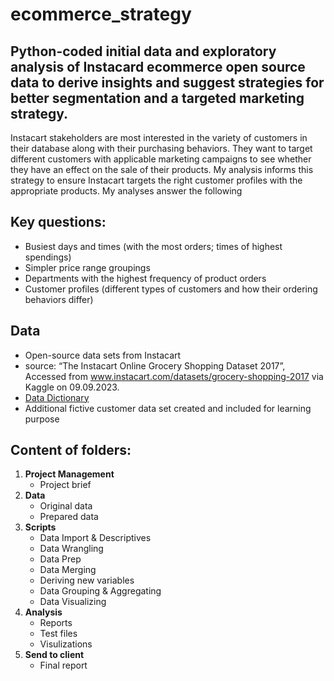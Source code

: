 # ecommerce_strategy
## Python-coded initial data and exploratory analysis of Instacard ecommerce open source data to derive insights and suggest strategies for better segmentation and a targeted marketing strategy.

Instacart stakeholders are most interested in the variety of customers in their database along with their purchasing behaviors. They want to target different customers with applicable marketing campaigns to see whether they have an effect on the sale of their products. My analysis informs  this strategy to ensure Instacart targets the right customer profiles with the appropriate products. My analyses answer the following
## Key questions:
- Busiest days and times (with the most orders; times of highest spendings)
- Simpler price range groupings
- Departments with the highest frequency of product orders
- Customer profiles (different types of customers and how their ordering behaviors differ)

## Data
- Open-source data sets from Instacart
- source: “The Instacart Online Grocery Shopping Dataset 2017”, Accessed from www.instacart.com/datasets/grocery-shopping-2017 via Kaggle on 09.09.2023.
- [Data Dictionary](https://gist.github.com/jeremystan/c3b39d947d9b88b3ccff3147dbcf6c6b)
- Additional fictive customer data set created and included for learning purpose

## Content of folders:
1. **Project Management**
   - Project brief
2. **Data**
   - Original data
   - Prepared data
3. **Scripts**
   - Data Import & Descriptives
   - Data Wrangling
   - Data Prep
   - Data Merging
   - Deriving new variables
   - Data Grouping & Aggregating
   - Data Visualizing
4. **Analysis**
   - Reports
   - Test files
   - Visulizations
5. **Send to client**
   - Final report

